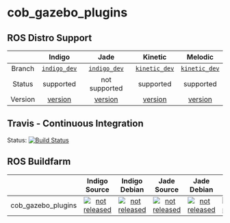 cob_gazebo_plugins
===========

## ROS Distro Support

|         | Indigo | Jade | Kinetic | Melodic |
|:-------:|:------:|:----:|:-------:|:-------:|
| Branch  | [`indigo_dev`](https://github.com/ipa320/cob_gazebo_plugins/tree/indigo_dev) | [`indigo_dev`](https://github.com/ipa320/cob_gazebo_plugins/tree/indigo_dev) | [`kinetic_dev`](https://github.com/ipa320/cob_gazebo_plugins/tree/kinetic_dev) | [`kinetic_dev`](https://github.com/ipa320/cob_gazebo_plugins/tree/kinetic_dev) |
| Status  |  supported | not supported | supported | supported |
| Version | [version](http://repositories.ros.org/status_page/ros_indigo_default.html?q=cob_gazebo_plugins) | [version](http://repositories.ros.org/status_page/ros_jade_default.html?q=cob_gazebo_plugins) | [version](http://repositories.ros.org/status_page/ros_kinetic_default.html?q=cob_gazebo_plugins) | [version](http://repositories.ros.org/status_page/ros_melodic_default.html?q=cob_gazebo_plugins) |

## Travis - Continuous Integration

Status: [![Build Status](https://travis-ci.org/ipa320/cob_gazebo_plugins.svg?branch=kinetic_dev)](https://travis-ci.org/ipa320/cob_gazebo_plugins)

## ROS Buildfarm

|         | Indigo Source | Indigo Debian | Jade Source | Jade Debian | Kinetic Source | Kinetic Debian | Melodic Source | Melodic Debian |
|:-------:|:-------------:|:-------------:|:-----------:|:-----------:|:--------------:|:--------------:|:--------------:|:--------------:|
| cob_gazebo_plugins | [![not released](http://build.ros.org/buildStatus/icon?job=Isrc_uT__cob_gazebo_plugins__ubuntu_trusty__source)](http://build.ros.org/view/Isrc_uT/job/Isrc_uT__cob_gazebo_plugins__ubuntu_trusty__source/) | [![not released](http://build.ros.org/buildStatus/icon?job=Ibin_uT64__cob_gazebo_plugins__ubuntu_trusty_amd64__binary)](http://build.ros.org/view/Ibin_uT64/job/Ibin_uT64__cob_gazebo_plugins__ubuntu_trusty_amd64__binary/) | [![not released](http://build.ros.org/buildStatus/icon?job=Jsrc_uT__cob_gazebo_plugins__ubuntu_trusty__source)](http://build.ros.org/view/Jsrc_uT/job/Jsrc_uT__cob_gazebo_plugins__ubuntu_trusty__source/) | [![not released](http://build.ros.org/buildStatus/icon?job=Jbin_uT64__cob_gazebo_plugins__ubuntu_trusty_amd64__binary)](http://build.ros.org/view/Jbin_uT64/job/Jbin_uT64__cob_gazebo_plugins__ubuntu_trusty_amd64__binary/) | [![not released](http://build.ros.org/buildStatus/icon?job=Ksrc_uX__cob_gazebo_plugins__ubuntu_xenial__source)](http://build.ros.org/view/Ksrc_uX/job/Ksrc_uX__cob_gazebo_plugins__ubuntu_xenial__source/) | [![not released](http://build.ros.org/buildStatus/icon?job=Kbin_uX64__cob_gazebo_plugins__ubuntu_xenial_amd64__binary)](http://build.ros.org/view/Kbin_uX64/job/Kbin_uX64__cob_gazebo_plugins__ubuntu_xenial_amd64__binary/) | [![not released](http://build.ros.org/buildStatus/icon?job=Msrc_uB__cob_gazebo_plugins__ubuntu_bionic__source)](http://build.ros.org/view/Msrc_uB/job/Msrc_uB__cob_gazebo_plugins__ubuntu_bionic__source/) | [![not released](http://build.ros.org/buildStatus/icon?job=Mbin_uB64__cob_gazebo_plugins__ubuntu_bionic_amd64__binary)](http://build.ros.org/view/Mbin_uB64/job/Mbin_uB64__cob_gazebo_plugins__ubuntu_bionic_amd64__binary/) |

